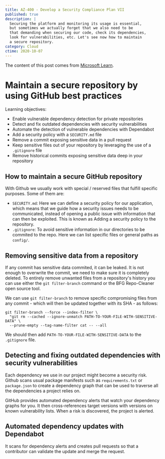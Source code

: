 ```yaml
---
title: AZ-400 - Develop a Security Compliance Plan VII
published: true
description: |
  Securing the platform and monitoring its usage is essential,
  but sometimes we actually forget that we also need to be
  that demanding when securing our code, check its dependencies,
  look for vulnerabilities, etc. Let's see now how to maintain
  a secure repository.
category: Cloud
ctime: 2020-10-07
---
```


The content of this post comes from [Microsoft Learn](https://docs.microsoft.com/en-us/learn/modules/maintain-secure-repository-github/).

# Maintain a secure repository by using GitHub best practices

Learning objectives:
* Enable vulnerable dependency detection for private repositories
* Detect and fix outdated dependencies with security vulnerabilities
* Automate the detection of vulnerable dependencies with Dependabot
* Add a security policy with a `SECURITY.md` file
* Remove a commit exposing sensitive data in a pull request
* Keep sensitive files out of your repository by leveraging the use of a `.gitignore` file
* Remove historical commits exposing sensitive data deep in your repository

## How to maintain a secure GitHub repository

With Github we usually work with special / reserved files that fulfill specific purposes. Some of them are:
* `SECURITY.md`: Here we can define a security policy for our application, which means that we guide how a security issues needs to be communicated, instead of opening a public issue with information that can then be exploited. This is known as Adding a security policy to the repository.
* `.gitignore`: To avoid sensitive information in our directories to be commited to the repo. Here we can list specific files or general paths as `config/`.

## Removing sensitive data from a repository

If any commit has sensitive data commited, it can be leaked. It is not enough to overwrite the commit, we need to make sure it is completely deleted. To entirely remove unwanted files from a repository's history you can use either the `git filter-branch` command or the BFG Repo-Cleaner open source tool.

We can use `git filter-branch` to remove specific compromising files from any commit - which will then be updated together with its SHA - as follows:

```
git filter-branch --force --index-filter \
  "git rm --cached --ignore-unmatch PATH-TO-YOUR-FILE-WITH-SENSITIVE-DATA" \
  --prune-empty --tag-name-filter cat -- --all
```

We should then add `PATH-TO-YOUR-FILE-WITH-SENSITIVE-DATA` to the `.gitignore` file.

## Detecting and fixing outdated dependencies with security vulnerabilities

Each dependency we use in our project might become a security risk. Github scans usual package manifests such as `requirements.txt` or `package.json` to create a dependency graph that can be used to traverse all the dependencies a project relies on. 

GitHub provides automated dependency alerts that watch your dependency graphs for you. It then cross-references target versions with versions on known vulnerability lists. When a risk is discovered, the project is alerted.

## Automated dependency updates with Dependabot

It scans for dependency alerts and creates pull requests so that a contributor can validate the update and merge the request.
